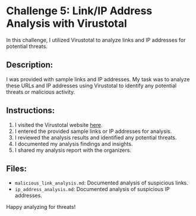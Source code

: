 # Challenge 5: Link/IP Address Analysis with Virustotal

In this challenge, I utilized Virustotal to analyze links and IP addresses for potential threats.

## Description:
I was provided with sample links and IP addresses. My task was to analyze these URLs and IP addresses using Virustotal to identify any potential threats or malicious activity.

## Instructions:
1. I visited the Virustotal website [here](https://www.virustotal.com/gui/home/upload).
2. I entered the provided sample links or IP addresses for analysis.
3. I reviewed the analysis results and identified any potential threats.
4. I documented my analysis findings and insights.
5. I shared my analysis report with the organizers.

## Files:
- `malicious_link_analysis.md`: Documented analysis of suspicious links.
- `ip_address_analysis.md`: Documented analysis of suspicious IP addresses.

Happy analyzing for threats!
